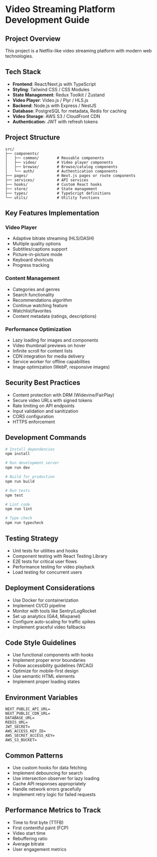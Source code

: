 # Video Streaming Platform Development Guide

## Project Overview
This project is a Netflix-like video streaming platform with modern web technologies.

## Tech Stack
- **Frontend**: React/Next.js with TypeScript
- **Styling**: Tailwind CSS / CSS Modules
- **State Management**: Redux Toolkit / Zustand
- **Video Player**: Video.js / Plyr / HLS.js
- **Backend**: Node.js with Express / NestJS
- **Database**: PostgreSQL for metadata, Redis for caching
- **Video Storage**: AWS S3 / CloudFront CDN
- **Authentication**: JWT with refresh tokens

## Project Structure
```
src/
├── components/
│   ├── common/        # Reusable components
│   ├── video/         # Video player components
│   ├── browse/        # Browse/catalog components
│   └── auth/          # Authentication components
├── pages/             # Next.js pages or route components
├── services/          # API services
├── hooks/             # Custom React hooks
├── store/             # State management
├── types/             # TypeScript definitions
└── utils/             # Utility functions
```

## Key Features Implementation

### Video Player
- Adaptive bitrate streaming (HLS/DASH)
- Multiple quality options
- Subtitles/captions support
- Picture-in-picture mode
- Keyboard shortcuts
- Progress tracking

### Content Management
- Categories and genres
- Search functionality
- Recommendations algorithm
- Continue watching feature
- Watchlist/favorites
- Content metadata (ratings, descriptions)

### Performance Optimization
- Lazy loading for images and components
- Video thumbnail previews on hover
- Infinite scroll for content lists
- CDN integration for media delivery
- Service worker for offline capabilities
- Image optimization (WebP, responsive images)

## Security Best Practices
- Content protection with DRM (Widevine/FairPlay)
- Secure video URLs with signed tokens
- Rate limiting on API endpoints
- Input validation and sanitization
- CORS configuration
- HTTPS enforcement

## Development Commands
```bash
# Install dependencies
npm install

# Run development server
npm run dev

# Build for production
npm run build

# Run tests
npm test

# Lint code
npm run lint

# Type check
npm run typecheck
```

## Testing Strategy
- Unit tests for utilities and hooks
- Component testing with React Testing Library
- E2E tests for critical user flows
- Performance testing for video playback
- Load testing for concurrent users

## Deployment Considerations
- Use Docker for containerization
- Implement CI/CD pipeline
- Monitor with tools like Sentry/LogRocket
- Set up analytics (GA4, Mixpanel)
- Configure auto-scaling for traffic spikes
- Implement graceful video fallbacks

## Code Style Guidelines
- Use functional components with hooks
- Implement proper error boundaries
- Follow accessibility guidelines (WCAG)
- Optimize for mobile-first design
- Use semantic HTML elements
- Implement proper loading states

## Environment Variables
```env
NEXT_PUBLIC_API_URL=
NEXT_PUBLIC_CDN_URL=
DATABASE_URL=
REDIS_URL=
JWT_SECRET=
AWS_ACCESS_KEY_ID=
AWS_SECRET_ACCESS_KEY=
AWS_S3_BUCKET=
```

## Common Patterns
- Use custom hooks for data fetching
- Implement debouncing for search
- Use intersection observer for lazy loading
- Cache API responses appropriately
- Handle network errors gracefully
- Implement retry logic for failed requests

## Performance Metrics to Track
- Time to first byte (TTFB)
- First contentful paint (FCP)
- Video start time
- Rebuffering ratio
- Average bitrate
- User engagement metrics